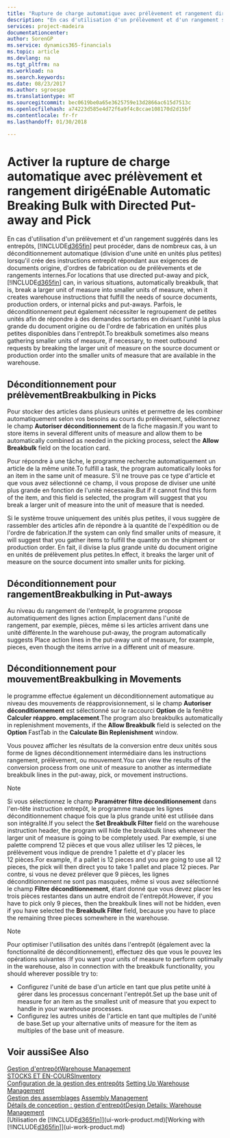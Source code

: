 ```yaml
---
title: "Rupture de charge automatique avec prélèvement et rangement dirigé | Microsoft Docs"
description: "En cas d'utilisation d'un prélèvement et d'un rangement suggérés dans les entrepôts, vous pouvez diviser une unité en unités plus petites lors de la création des instructions entrepôt répondant aux exigences de documents origine, d'ordres de fabrication ou de prélèvements et de rangements internes."
services: project-madeira
documentationcenter: 
author: SorenGP
ms.service: dynamics365-financials
ms.topic: article
ms.devlang: na
ms.tgt_pltfrm: na
ms.workload: na
ms.search.keywords: 
ms.date: 08/23/2017
ms.author: sgroespe
ms.translationtype: HT
ms.sourcegitcommit: bec0619be0a65e3625759e13d2866ac615d7513c
ms.openlocfilehash: a74223d585e4d72f6a9f4c8ccae108170d2d15bf
ms.contentlocale: fr-fr
ms.lasthandoff: 01/30/2018

---
```

# <a name="enable-automatic-breaking-bulk-with-directed-put-away-and-pick"></a><span data-ttu-id="4cd48-103">Activer la rupture de charge automatique avec prélèvement et rangement dirigé</span><span class="sxs-lookup"><span data-stu-id="4cd48-103">Enable Automatic Breaking Bulk with Directed Put-away and Pick</span></span>
<span data-ttu-id="4cd48-104">En cas d'utilisation d'un prélèvement et d'un rangement suggérés dans les entrepôts, [!INCLUDE[d365fin](includes/d365fin_md.md)] peut procéder, dans de nombreux cas, à un déconditionnement automatique (division d'une unité en unités plus petites) lorsqu'il crée des instructions entrepôt répondant aux exigences de documents origine, d'ordres de fabrication ou de prélèvements et de rangements internes.</span><span class="sxs-lookup"><span data-stu-id="4cd48-104">For locations that use directed put-away and pick, [!INCLUDE[d365fin](includes/d365fin_md.md)] can, in various situations, automatically breakbulk, that is, break a larger unit of measure into smaller units of measure, when it creates warehouse instructions that fulfill the needs of source documents, production orders, or internal picks and put-aways.</span></span> <span data-ttu-id="4cd48-105">Parfois, le déconditionnement peut également nécessiter le regroupement de petites unités afin de répondre à des demandes sortantes en divisant l'unité la plus grande du document origine ou de l'ordre de fabrication en unités plus petites disponibles dans l'entrepôt.</span><span class="sxs-lookup"><span data-stu-id="4cd48-105">To breakbulk sometimes also means gathering smaller units of measure, if necessary, to meet outbound requests by breaking the larger unit of measure on the source document or production order into the smaller units of measure that are available in the warehouse.</span></span>   

## <a name="breakbulking-in-picks"></a><span data-ttu-id="4cd48-106">Déconditionnement pour prélèvement</span><span class="sxs-lookup"><span data-stu-id="4cd48-106">Breakbulking in Picks</span></span>  
<span data-ttu-id="4cd48-107">Pour stocker des articles dans plusieurs unités et permettre de les combiner automatiquement selon vos besoins au cours du prélèvement, sélectionnez le champ **Autoriser déconditionnement** de la fiche magasin.</span><span class="sxs-lookup"><span data-stu-id="4cd48-107">If you want to store items in several different units of measure and allow them to be automatically combined as needed in the picking process, select the **Allow Breakbulk** field on the location card.</span></span>  

<span data-ttu-id="4cd48-108">Pour répondre à une tâche, le programme recherche automatiquement un article de la même unité.</span><span class="sxs-lookup"><span data-stu-id="4cd48-108">To fulfill a task, the program automatically looks for an item in the same unit of measure.</span></span> <span data-ttu-id="4cd48-109">S'il ne trouve pas ce type d'article et que vous avez sélectionné ce champ, il vous propose de diviser une unité plus grande en fonction de l'unité nécessaire.</span><span class="sxs-lookup"><span data-stu-id="4cd48-109">But if it cannot find this form of the item, and this field is selected, the program will suggest that you break a larger unit of measure into the unit of measure that is needed.</span></span>  

<span data-ttu-id="4cd48-110">Si le système trouve uniquement des unités plus petites, il vous suggère de rassembler des articles afin de répondre à la quantité de l'expédition ou de l'ordre de fabrication.</span><span class="sxs-lookup"><span data-stu-id="4cd48-110">If the system can only find smaller units of measure, it will suggest that you gather items to fulfill the quantity on the shipment or production order.</span></span> <span data-ttu-id="4cd48-111">En fait, il divise la plus grande unité du document origine en unités de prélèvement plus petites.</span><span class="sxs-lookup"><span data-stu-id="4cd48-111">In effect, it breaks the larger unit of measure on the source document into smaller units for picking.</span></span>  

## <a name="breakbulking-in-put-aways"></a><span data-ttu-id="4cd48-112">Déconditionnement pour rangement</span><span class="sxs-lookup"><span data-stu-id="4cd48-112">Breakbulking in Put-aways</span></span>  
<span data-ttu-id="4cd48-113">Au niveau du rangement de l'entrepôt, le programme propose automatiquement des lignes action Emplacement dans l'unité de rangement, par exemple, pièces, même si les articles arrivent dans une unité différente.</span><span class="sxs-lookup"><span data-stu-id="4cd48-113">In the warehouse put-away, the program automatically suggests Place action lines in the put-away unit of measure, for example, pieces, even though the items arrive in a different unit of measure.</span></span>  

## <a name="breakbulking-in-movements"></a><span data-ttu-id="4cd48-114">Déconditionnement pour mouvement</span><span class="sxs-lookup"><span data-stu-id="4cd48-114">Breakbulking in Movements</span></span>  
<span data-ttu-id="4cd48-115">le programme effectue également un déconditionnement automatique au niveau des mouvements de réapprovisionnement, si le champ **Autoriser déconditionnement** est sélectionné sur le raccourci **Option** de la fenêtre **Calculer réappro. emplacement**.</span><span class="sxs-lookup"><span data-stu-id="4cd48-115">The program also breakbulks automatically in replenishment movements, if the **Allow Breakbulk** field is selected on the **Option** FastTab in the **Calculate Bin Replenishment** window.</span></span>  

<span data-ttu-id="4cd48-116">Vous pouvez afficher les résultats de la conversion entre deux unités sous forme de lignes déconditionnement intermédiaire dans les instructions rangement, prélèvement, ou mouvement.</span><span class="sxs-lookup"><span data-stu-id="4cd48-116">You can view the results of the conversion process from one unit of measure to another as intermediate breakbulk lines in the put-away, pick, or movement instructions.</span></span>  

> [!NOTE]  
>  <span data-ttu-id="4cd48-117">Si vous sélectionnez le champ **Paramétrer filtre déconditionnement** dans l'en-tête instruction entrepôt, le programme masque les lignes déconditionnement chaque fois que la plus grande unité est utilisée dans son intégralité.</span><span class="sxs-lookup"><span data-stu-id="4cd48-117">If you select the **Set Breakbulk Filter** field on the warehouse instruction header, the program will hide the breakbulk lines whenever the larger unit of measure is going to be completely used.</span></span> <span data-ttu-id="4cd48-118">Par exemple, si une palette comprend 12 pièces et que vous allez utiliser les 12 pièces, le prélèvement vous indique de prendre 1 palette et d'y placer les 12 pièces.</span><span class="sxs-lookup"><span data-stu-id="4cd48-118">For example, if a pallet is 12 pieces and you are going to use all 12 pieces, the pick will then direct you to take 1 pallet and place 12 pieces.</span></span> <span data-ttu-id="4cd48-119">Par contre, si vous ne devez prélever que 9 pièces, les lignes déconditionnement ne sont pas masquées, même si vous avez sélectionné le champ **Filtre déconditionnement**, étant donné que vous devez placer les trois pièces restantes dans un autre endroit de l'entrepôt.</span><span class="sxs-lookup"><span data-stu-id="4cd48-119">However, if you have to pick only 9 pieces, then the breakbulk lines will not be hidden, even if you have selected the **Breakbulk Filter** field, because you have to place the remaining three pieces somewhere in the warehouse.</span></span>  

> [!NOTE]  
>  <span data-ttu-id="4cd48-120">Pour optimiser l'utilisation des unités dans l'entrepôt (également avec la fonctionnalité de déconditionnement), effectuez dès que vous le pouvez les opérations suivantes :</span><span class="sxs-lookup"><span data-stu-id="4cd48-120">If you want your units of measure to perform optimally in the warehouse, also in connection with the breakbulk functionality, you should wherever possible try to:</span></span>  
>   
> - <span data-ttu-id="4cd48-121">Configurez l'unité de base d'un article en tant que plus petite unité à gérer dans les processus concernant l'entrepôt.</span><span class="sxs-lookup"><span data-stu-id="4cd48-121">Set up the base unit of measure for an item as the smallest unit of measure that you expect to handle in your warehouse processes.</span></span>  
> - <span data-ttu-id="4cd48-122">Configurez les autres unités de l'article en tant que multiples de l'unité de base.</span><span class="sxs-lookup"><span data-stu-id="4cd48-122">Set up your alternative units of measure for the item as multiples of the base unit of measure.</span></span>  

## <a name="see-also"></a><span data-ttu-id="4cd48-123">Voir aussi</span><span class="sxs-lookup"><span data-stu-id="4cd48-123">See Also</span></span>  
[<span data-ttu-id="4cd48-124">Gestion d'entrepôt</span><span class="sxs-lookup"><span data-stu-id="4cd48-124">Warehouse Management</span></span>](warehouse-manage-warehouse.md)  
[<span data-ttu-id="4cd48-125">STOCKS ET EN-COURS</span><span class="sxs-lookup"><span data-stu-id="4cd48-125">Inventory</span></span>](inventory-manage-inventory.md)  
<span data-ttu-id="4cd48-126">[Configuration de la gestion des entrepôts](warehouse-setup-warehouse.md)   </span><span class="sxs-lookup"><span data-stu-id="4cd48-126">[Setting Up Warehouse Management](warehouse-setup-warehouse.md)   </span></span>  
<span data-ttu-id="4cd48-127">[Gestion des assemblages](assembly-assemble-items.md)  </span><span class="sxs-lookup"><span data-stu-id="4cd48-127">[Assembly Management](assembly-assemble-items.md)  </span></span>  
[<span data-ttu-id="4cd48-128">Détails de conception : gestion d'entrepôt</span><span class="sxs-lookup"><span data-stu-id="4cd48-128">Design Details: Warehouse Management</span></span>](design-details-warehouse-management.md)  
<span data-ttu-id="4cd48-129">[Utilisation de [!INCLUDE[d365fin](includes/d365fin_md.md)]](ui-work-product.md)</span><span class="sxs-lookup"><span data-stu-id="4cd48-129">[Working with [!INCLUDE[d365fin](includes/d365fin_md.md)]](ui-work-product.md)</span></span>  

